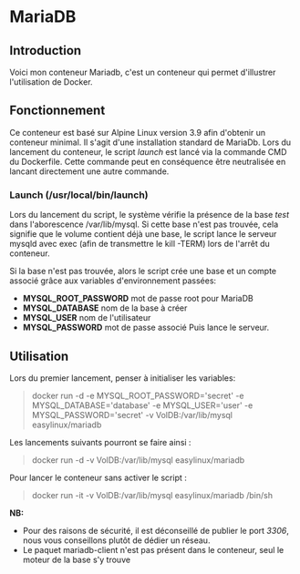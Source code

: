 # MariaDB

## Introduction
Voici mon conteneur Mariadb, c'est un conteneur qui permet d'illustrer l'utilisation de Docker.

## Fonctionnement
Ce conteneur est basé sur Alpine Linux version 3.9 afin d'obtenir un conteneur minimal. 
Il s'agit d'une installation standard de MariaDb.
Lors du lancement du conteneur, le script *launch* est lancé via la commande CMD du Dockerfile. Cette commande peut en conséquence être neutralisée en lancant directement une autre commande.

### Launch (/usr/local/bin/launch)
Lors du lancement du script, le système vérifie la présence de la base *test* dans l'aborescence /var/lib/mysql. 
Si cette base n'est pas trouvée, cela signifie que le volume contient déjà une base, le script lance le serveur mysqld avec exec (afin de transmettre le kill -TERM) lors de l'arrêt du conteneur.

Si la base n'est pas trouvée, alors le script crée une base et un compte associé grâce aux variables d'environnement passées:
* **MYSQL_ROOT_PASSWORD**    mot de passe root pour MariaDB
* **MYSQL_DATABASE**         nom de la base à créer
* **MYSQL_USER**             nom de l'utilisateur
* **MYSQL_PASSWORD**         mot de passe associé
Puis lance le serveur.

## Utilisation

Lors du premier lancement, penser à initialiser les variables:
> docker run -d -e MYSQL_ROOT_PASSWORD='secret' -e MYSQL_DATABASE='database' -e MYSQL_USER='user' -e MYSQL_PASSWORD='secret' -v VolDB:/var/lib/mysql easylinux/mariadb

Les lancements suivants pourront se faire ainsi :
> docker run -d -v VolDB:/var/lib/mysql easylinux/mariadb

Pour lancer le conteneur sans activer le script :
> docker run -it -v VolDB:/var/lib/mysql easylinux/mariadb /bin/sh
  
**NB:** 
* Pour des raisons de sécurité, il est déconseillé de publier le port *3306*, nous vous conseillons plutôt de dédier un réseau.
* Le paquet mariadb-client n'est pas présent dans le conteneur, seul le moteur de la base s'y trouve
